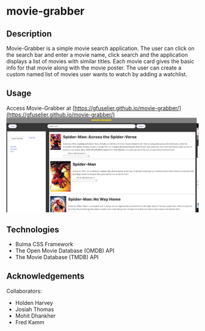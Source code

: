 # movie-grabber

## Description
Movie-Grabber is a simple movie search application. The user can click on the search bar and enter a movie name, click search and the application displays a list of movies with similar titles. Each movie card gives the basic info for that movie along with the movie poster. The user can create a custom named list of movies user wants to watch by adding a watchlist. 

## Usage
Access Movie-Grabber at [https://gfuselier.github.io/movie-grabber/](https://gfuselier.github.io/movie-grabber/)
![Screenshot of the application](assets/images/Screenshot_2023-10-05_at_1.53.49_PM.png)

## Technologies
* Bulma CSS Framework
* The Open Movie Database (OMDB) API
* The Movie Database (TMDB) API

## Acknowledgements
Collaborators:
* Holden Harvey
* Josiah Thomas
* Mohit Dhankher
* Fred Kamm